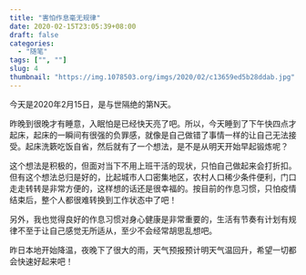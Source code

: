 ```yaml
---
title: "害怕作息毫无规律"
date: 2020-02-15T23:05:39+08:00
draft: false
categories:
  - "随笔"
tags: ["", ""]
slug: 4
thumbnail: "https://img.1078503.org/imgs/2020/02/c13659ed5b28ddab.jpg"
---
```


今天是2020年2月15日，是与世隔绝的第N天。

昨晚到很晚才有睡意，入眠怕是已经快天亮了吧。所以，今天睡到了下午快四点才起床，起床的一瞬间有很强的负罪感，就像是自己做错了事情一样的让自己无法接受。起床洗簌吃饭自省，然后就有了一个想法，是不是从明天开始早起锻炼呢？

这个想法是积极的，但面对当下不用上班干活的现状，只怕自己做起来会打折扣。但有这个想法总归是好的，比起城市人口密集地区，农村人口稀少条件便利，门口走走转转是非常方便的，这样想的话还是很幸福的。按目前的作息习惯，只怕疫情结束后，整个人都很难转换到工作状态中了吧！

另外，我也觉得良好的作息习惯对身心健康是非常重要的，生活有节奏有计划有规律不至于让自己感觉无所适从，至少不会经常胡思乱想吧。

昨日本地开始降温，夜晚下了很大的雨，天气预报预计明天气温回升，希望一切都会快速好起来吧！